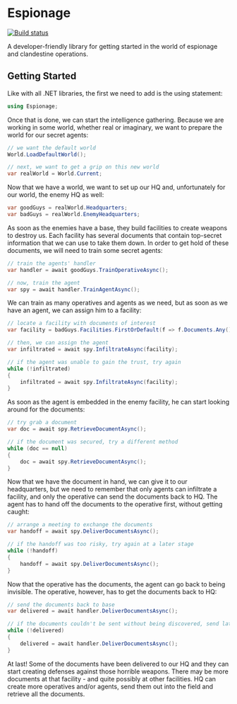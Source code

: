 # Espionage

[![Build status](https://ci.appveyor.com/api/projects/status/qf56bjnwc1ywvu31/branch/master?svg=true)](https://ci.appveyor.com/project/mattleibow/espionage/branch/master)

A developer-friendly library for getting started in the world of espionage and clandestine operations.

## Getting Started

Like with all .NET libraries, the first we need to add is the using statement:

```csharp
using Espionage;
```

Once that is done, we can start the intelligence gathering. Because we are working in
some world, whether real or imaginary, we want to prepare the world for our secret
agents:

```csharp
// we want the default world
World.LoadDefaultWorld();

// next, we want to get a grip on this new world
var realWorld = World.Current;
```

Now that we have a world, we want to set up our HQ and, unfortunately for our world,
the enemy HQ as well:

```csharp
var goodGuys = realWorld.Headquarters;
var badGuys = realWorld.EnemyHeadquarters;
```

As soon as the enemies have a base, they build facilities to create weapons to
destroy us. Each facility has several documents that contain top-secret information
that we can use to take them down. In order to get hold of these documents, we will
need to train some secret agents:

```csharp
// train the agents' handler
var handler = await goodGuys.TrainOperativeAsync();

// now, train the agent
var spy = await handler.TrainAgentAsync();
```

We can train as many operatives and agents as we need, but as soon as we have an
agent, we can assign him to a facility:

```csharp
// locate a facility with documents of interest
var facility = badGuys.Facilities.FirstOrDefault(f => f.Documents.Any());

// then, we can assign the agent
var infiltrated = await spy.InfiltrateAsync(facility);

// if the agent was unable to gain the trust, try again
while (!infiltrated)
{
    infiltrated = await spy.InfiltrateAsync(facility);
}
```

As soon as the agent is embedded in the enemy facility, he can start looking around
for the documents:

```csharp
// try grab a document
var doc = await spy.RetrieveDocumentAsync();

// if the document was secured, try a different method
while (doc == null)
{
    doc = await spy.RetrieveDocumentAsync();
}
```

Now that we have the document in hand, we can give it to our headquarters, but we
need to remember that only agents can infiltrate a facility, and only the operative
can send the documents back to HQ. The agent has to hand off the documents to the
operative first, without getting caught:

```csharp
// arrange a meeting to exchange the documents
var handoff = await spy.DeliverDocumentsAsync();

// if the handoff was too risky, try again at a later stage
while (!handoff)
{
    handoff = await spy.DeliverDocumentsAsync();
}
```

Now that the operative has the documents, the agent can go back to being
invisible. The operative, however, has to get the documents back to HQ:

```csharp
// send the documents back to base
var delivered = await handler.DeliverDocumentsAsync();

// if the documents couldn't be sent without being discovered, send later
while (!delivered)
{
    delivered = await handler.DeliverDocumentsAsync();
}
```

At last! Some of the documents have been delivered to our HQ and they can start
creating defenses against those horrible weapons. There may be more documents
at that facility - and quite possibly at other facilities. HQ can create more
operatives and/or agents, send them out into the field and retrieve all the
documents.